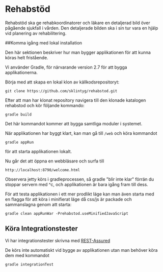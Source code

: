 # Rehabstöd

Rehabstöd ska ge rehabkoordinatorer och läkare en detaljerad bild över pågående sjukfall i vården. Den detaljerade bilden ska i sin tur vara en hjälp vid planering av rehabilitering.

##Komma igång med lokal installation

Den här sektionen beskriver hur man bygger applikationen för att kunna köras helt fristående.

Vi använder Gradle, för närvarande version 2.7 för att bygga applikationerna.

Börja med att skapa en lokal klon av källkodsrepositoryt:

`git clone https://github.com/sklintyg/rehabstod.git`

Efter att man har klonat repository navigera till den klonade katalogen rehabstod och kör följande kommando:

`gradle build`

Det här kommandot kommer att bygga samtliga moduler i systemet. 

När applikationen har byggt klart, kan man gå till `/web` och köra kommandot

`gradle appRun`

för att starta applikationen lokalt.

Nu går det att öppna en webbläsare och surfa till 

`http://localhost:8790/welcome.html` 

Observera jetty körs i gradleprocessen, så gradle "blir inte klar" förrän du stoppar servern med ^c, och applikationen är bara igång fram till dess.

För att testa applikationen i ett mer prodlikt läge kan man även starta med en flagga för att köra i minifierat läge då css/js är packade och sammanslagna genom att starta:

`gradle clean appRunWar -Prehabstod.useMinifiedJavaScript`

## Köra Integrationstester
Vi har integrationstester skrivna med [REST-Assured](https://github.com/jayway/rest-assured)

De körs inte automatiskt vid bygge av applikationen utan man behöver köra dem med kommandot

`gradle integrationTest`